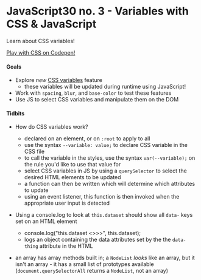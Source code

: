 # JavaScript30 no. 3 - Variables with CSS & JavaScript

Learn about CSS variables!

[Play with CSS on Codepen!](https://codepen.io/nichelicorn/pen/BaZpvxZ)

#### Goals
* Explore *new* [CSS variables](https://developer.mozilla.org/en-US/docs/Web/CSS/Using_CSS_custom_properties) feature
  * these variables will be updated during runtime using JavaScript!
* Work with `spacing`, `blur`, and `base-color` to test these features
* Use JS to select CSS variables and manipulate them on the DOM

#### Tidbits
* How do CSS variables work? 
  * declared on an element, or on `:root` to apply to all
  * use the syntax `--variable: value;` to declare CSS variable in the CSS file
  * to call the variable in the styles, use the syntax `var(--variable);` on the rule you'd like to use that value for
  * select CSS variables in JS by using a `querySelector` to select the desired HTML elements to be updated
  * a function can then be written which will determine which attributes to update
  * using an event listener, this function is then invoked when the appropriate user input is detected

* Using a console.log to look at `this.dataset` should show all `data-` keys set on an HTML element
  * console.log("this.dataset <>>>", this.dataset);
  * logs an object containing the data attributes set by the the `data-thing` attribute in the HTML

* an array has array methods built in; a `NodeList` *looks* like an array, but it isn't an array - it has a small list of prototypes available (`document.querySelectorAll` returns a `NodeList`, not an array)